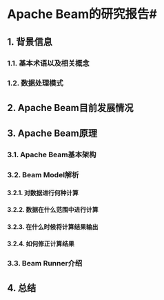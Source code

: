  # Apache Beam的研究报告#
	 
 ## 1. 背景信息 #

		
  ### 1.1. 基本术语以及相关概念 #
		
  ### 1.2. 数据处理模式 #


 ## 2. Apache Beam目前发展情况 #


 ## 3. Apache Beam原理 #


  ### 3.1. Apache Beam基本架构 #


  ### 3.2. Beam Model解析 #


   #### 3.2.1. 对数据进行何种计算 #


   #### 3.2.2. 数据在什么范围中进行计算 #


   #### 3.2.3. 在什么时候将计算结果输出 #


   #### 3.2.4. 如何修正计算结果 #


  ### 3.3. Beam Runner介绍 #


  ## 4. 总结 #
